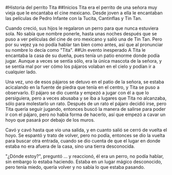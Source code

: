 #Historia del perrito Tita
##Inicios
Tita era el perrito de una señora muy vieja que le encantaba el cine mexicano. Desde joven a ella le encantaban las películas de Pedro Infante con la Tucita, Cantinflas y Tin Tan.

Cuando creció, sus hijos le regalaron un perro para que nunca estuviera sola. No sabía que nombre ponerle, hasta unas noches después que se puso a ver películas del cine de oro mexicano y salió una de Tin Tan. Pero por su vejez ya no podía hablar tan bien como antes, así que al pronunciar su nombre lo decía como "Tita".
##Un evento inesperado
A Tita le encantaba la casa de su dueña, pues tenía un patio enorme donde podía jugar. Aunque a veces se sentía sólo, era la única mascota de la señora, y se sentía mal por ver cómo los pájaros volaban en el cielo y podían ir a cualquier lado.

Una vez, uno de esos pájaros se detuvo en el patio de la señora, se estaba acicalando en la fuente de piedra que tenía en el centro, y Tita se puso a observarlo. El pájaro se dio cuenta y empezó a jugar con él a que lo persiguiera, pero a veces abusaba y se iba a lugares que Tita no alcanzaba, sólo para molestarlo un rato. Después de un rato el pájaro decidió irse, pero Tita quería seguir jugando, entonces buscó la manera de salirse para poder ir con el pájaro, pero no había forma de hacerlo, así que empezó a cavar un hoyo que pasará por debajo de los muros.

Cavó y cavó hasta que vio una salida, y en cuanto salió se cerró de vuelta el hoyo. Se espantó y trato de volver, pero no podía, entonces se dio la vuelta para buscar otra entrada, cuando se dio cuenta de que el lugar en donde estaba no era afuera de la casa, sino una tierra desconocida.

"¿Dónde estoy?", preguntó ... y reaccionó, él era un perro, no podía hablar, sin embargo lo estaba haciendo. Estaba en un lugar mágico desconocido, pero tenía miedo, quería volver y no sabía lo que estaba pasando.